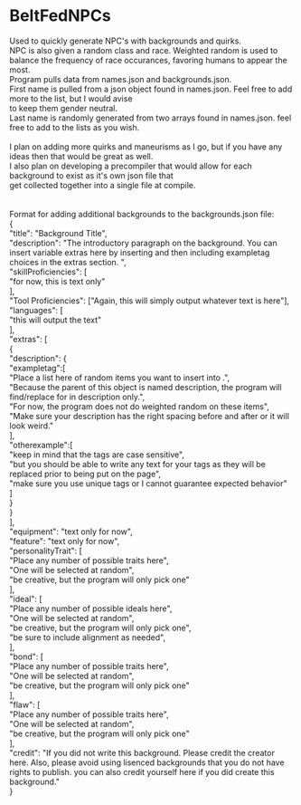 # BeltFedNPCs
Used to quickly generate NPC's with backgrounds and quirks.<br>
NPC is also given a random class and race. Weighted random is used to balance the frequency of race occurances, favoring humans to appear the most. <br>
Program pulls data from names.json and backgrounds.json. <br>
First name is pulled from a json object found in names.json. Feel free to add more to the list, but I would avise <br>
to keep them gender neutral.<br>
Last name is randomly generated from two arrays found in names.json. feel free to add to the lists as you wish.<br>  
I plan on adding more quirks and maneurisms as I go, but if you have any ideas then that would be great as well. <br>
I also plan on developing a precompiler that would allow for each background to exist as it's own json file that <br>
get collected together into a single file at compile.<br>
<br>
<br>
Format for adding additional backgrounds to the backgrounds.json file:<br>
{<br>
      "title": "Background Title",<br>
      "description": "The introductory paragraph on the background. You can insert variable extras here by inserting <exampletag> and then including exampletag choices in the extras section. <otherexample>",<br>
      "skillProficiencies": [<br>
        "for now, this is text only"<br>
      ],<br>
      "Tool Proficiencies": ["Again, this will simply output whatever text is here"],<br>
      "languages": [<br>
        "this will output the text"<br>
      ],<br>
      "extras": [<br>
        {<br>
          "description": {<br>
            "exampletag":[<br>
              "Place a list here of random items you want to insert into <exampletag>.",<br>
              "Because the parent of this object is named description, the program will find/replace for <exampletag> in description only.",<br>
              "For now, the program does not do weighted random on these items",<br>
              "Make sure your description has the right spacing before and after <exampletag> or it will look weird."<br>
            ],<br>
            "otherexample":[<br>
              "keep in mind that the tags are case sensitive",<br>
              "but you should be able to write any text for your tags as they will be replaced prior to being put on the page",<br>
              "make sure you use unique tags or I cannot guarantee expected behavior"<br>
            ]<br>
          }<br>
        }<br>
      ],<br>
      "equipment": "text only for now",<br>
      "feature": "text only for now",<br>
      "personalityTrait": [<br>
        "Place any number of possible traits here",<br>
        "One will be selected at random",<br>
        "be creative, but the program will only pick one"<br>
      ],<br>
      "ideal": [<br>
        "Place any number of possible ideals here",<br>
        "One will be selected at random",<br>
        "be creative, but the program will only pick one",<br>
        "be sure to include alignment as needed",<br>
      ],<br>
      "bond": [<br>
        "Place any number of possible traits here",<br>
        "One will be selected at random",<br>
        "be creative, but the program will only pick one"<br>
      ],<br>
      "flaw": [<br>
        "Place any number of possible traits here",<br>
        "One will be selected at random",<br>
        "be creative, but the program will only pick one"<br>
      ],<br>
      "credit": "If you did not write this background. Please credit the creator here. Also, please avoid using lisenced backgrounds that you do not have rights to publish. you can also credit yourself here if you did create this background."<br>
    }<br>

